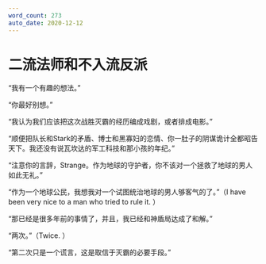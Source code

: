 ```yaml
---
word_count: 273
auto_date: 2020-12-12
---
```


# 二流法师和不入流反派

“我有一个有趣的想法。”

“你最好别想。”

“我认为我们应该把这次战胜灭霸的经历编成戏剧，或者排成电影。”

“顺便把队长和Stark的矛盾、博士和黑寡妇的恋情、你一肚子的阴谋诡计全都昭告天下。我还没有说瓦坎达的军工科技和那小孩的年纪。”

“注意你的言辞，Strange。作为地球的守护者，你不该对一个拯救了地球的男人如此无礼。”

“作为一个地球公民，我想我对一个试图统治地球的男人够客气的了。”（I have been very nice to a man who tried to rule it. ）

“那已经是很多年前的事情了，并且，我已经和神盾局达成了和解。”

“两次。”（Twice. ）

“第二次只是一个谎言，这是取信于灭霸的必要手段。”
